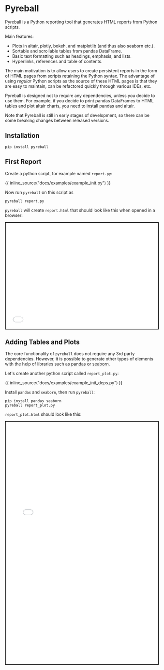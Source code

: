 # Pyreball

Pyreball is a Python reporting tool that generates HTML reports from Python scripts.

Main features:

- Plots in altair, plotly, bokeh, and matplotlib (and thus also seaborn etc.).
- Sortable and scrollable tables from pandas DataFrame.
- Basic text formatting such as headings, emphasis, and lists.
- Hyperlinks, references and table of contents.

The main motivation is to allow users to create persistent reports in the form of HTML pages from scripts retaining the
Python syntax.
The advantage of using *regular* Python scripts as the source of these HTML pages is that they are easy to maintain, can
be refactored quickly through various IDEs, etc.

Pyreball is designed not to require any dependencies, unless you decide to use them. For example, if you decide to print
pandas DataFrames to HTML tables and plot altair charts, you need to install pandas and altair.

Note that Pyreball is still in early stages of development, so there can be some breaking changes between released
versions.

## Installation

```shell
pip install pyreball
```

## First Report

Create a python script, for example named `report.py`:

{{ inline_source("docs/examples/example_init.py") }}

Now run `pyreball` on this script as

```
pyreball report.py
```

`pyreball` will create `report.html` that should look like this when opened in a browser:

<iframe style="border:2px solid;" src="examples/example_init.html" height="350" width="100%" title="Iframe Example"></iframe>

## Adding Tables and Plots

The core functionality of `pyreball` does not require any 3rd party dependencies.
However, it is possible to generate other types of elements with the help of libraries such
as [pandas](https://pandas.pydata.org/) or [seaborn](https://seaborn.pydata.org/).

Let's create another python script called `report_plot.py`:

{{ inline_source("docs/examples/example_init_deps.py") }}

Install `pandas` and `seaborn`, then run `pyreball`:

```
pip install pandas seaborn
pyreball report_plot.py
```

`report_plot.html` should look like this:

<iframe style="border:2px solid;" src="examples/example_init_deps.html" height="800" width="100%" title="Iframe Example"></iframe>
